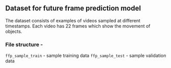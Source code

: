 ## Dataset for future frame prediction model

The dataset consists of examples of videos sampled at different timestamps. Each video has 22 frames which show the movement of objects.


### File structure - 
`ffp_sample_train` - sample training data
`ffp_sample_test` - sample validation data
